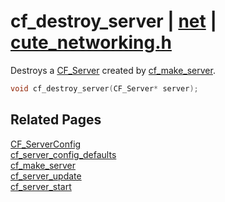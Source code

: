 # cf_destroy_server | [net](https://github.com/RandyGaul/cute_framework/blob/master/docs/net/README.md) | [cute_networking.h](https://github.com/RandyGaul/cute_framework/blob/master/include/cute_networking.h)

Destroys a [CF_Server](https://github.com/RandyGaul/cute_framework/blob/master/docs/net/cf_server.md) created by [cf_make_server](https://github.com/RandyGaul/cute_framework/blob/master/docs/net/cf_make_server.md).

```cpp
void cf_destroy_server(CF_Server* server);
```

## Related Pages

[CF_ServerConfig](https://github.com/RandyGaul/cute_framework/blob/master/docs/net/cf_serverconfig.md)  
[cf_server_config_defaults](https://github.com/RandyGaul/cute_framework/blob/master/docs/net/cf_server_config_defaults.md)  
[cf_make_server](https://github.com/RandyGaul/cute_framework/blob/master/docs/net/cf_make_server.md)  
[cf_server_update](https://github.com/RandyGaul/cute_framework/blob/master/docs/net/cf_server_update.md)  
[cf_server_start](https://github.com/RandyGaul/cute_framework/blob/master/docs/net/cf_server_start.md)  
